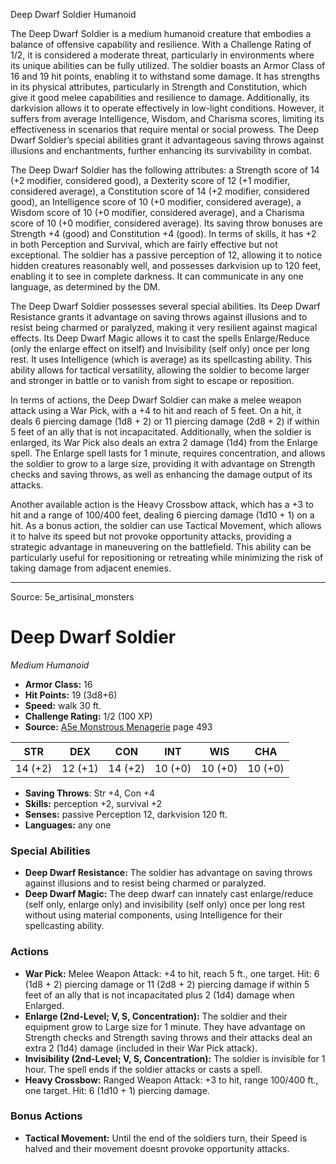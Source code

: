 <MonsterName/>Deep Dwarf Soldier</MonsterName>
<CreatureType/>Humanoid</CreatureType>

<summary>The Deep Dwarf Soldier is a medium humanoid creature that embodies a balance of offensive capability and resilience. With a Challenge Rating of 1/2, it is considered a moderate threat, particularly in environments where its unique abilities can be fully utilized. The soldier boasts an Armor Class of 16 and 19 hit points, enabling it to withstand some damage. It has strengths in its physical attributes, particularly in Strength and Constitution, which give it good melee capabilities and resilience to damage. Additionally, its darkvision allows it to operate effectively in low-light conditions. However, it suffers from average Intelligence, Wisdom, and Charisma scores, limiting its effectiveness in scenarios that require mental or social prowess. The Deep Dwarf Soldier’s special abilities grant it advantageous saving throws against illusions and enchantments, further enhancing its survivability in combat.</summary>

<detail>

The Deep Dwarf Soldier has the following attributes: a Strength score of 14 (+2 modifier, considered good), a Dexterity score of 12 (+1 modifier, considered average), a Constitution score of 14 (+2 modifier, considered good), an Intelligence score of 10 (+0 modifier, considered average), a Wisdom score of 10 (+0 modifier, considered average), and a Charisma score of 10 (+0 modifier, considered average). Its saving throw bonuses are Strength +4 (good) and Constitution +4 (good). In terms of skills, it has +2 in both Perception and Survival, which are fairly effective but not exceptional. The soldier has a passive perception of 12, allowing it to notice hidden creatures reasonably well, and possesses darkvision up to 120 feet, enabling it to see in complete darkness. It can communicate in any one language, as determined by the DM.

The Deep Dwarf Soldier possesses several special abilities. Its Deep Dwarf Resistance grants it advantage on saving throws against illusions and to resist being charmed or paralyzed, making it very resilient against magical effects. Its Deep Dwarf Magic allows it to cast the spells Enlarge/Reduce (only the enlarge effect on itself) and Invisibility (self only) once per long rest. It uses Intelligence (which is average) as its spellcasting ability. This ability allows for tactical versatility, allowing the soldier to become larger and stronger in battle or to vanish from sight to escape or reposition.

In terms of actions, the Deep Dwarf Soldier can make a melee weapon attack using a War Pick, with a +4 to hit and reach of 5 feet. On a hit, it deals 6 piercing damage (1d8 + 2) or 11 piercing damage (2d8 + 2) if within 5 feet of an ally that is not incapacitated. Additionally, when the soldier is enlarged, its War Pick also deals an extra 2 damage (1d4) from the Enlarge spell. The Enlarge spell lasts for 1 minute, requires concentration, and allows the soldier to grow to a large size, providing it with advantage on Strength checks and saving throws, as well as enhancing the damage output of its attacks. 

Another available action is the Heavy Crossbow attack, which has a +3 to hit and a range of 100/400 feet, dealing 6 piercing damage (1d10 + 1) on a hit. As a bonus action, the soldier can use Tactical Movement, which allows it to halve its speed but not provoke opportunity attacks, providing a strategic advantage in maneuvering on the battlefield. This ability can be particularly useful for repositioning or retreating while minimizing the risk of taking damage from adjacent enemies.</detail>



---

Source: 5e_artisinal_monsters

# Deep Dwarf Soldier

*Medium* *Humanoid*

- **Armor Class:** 16
- **Hit Points:** 19 (3d8+6)
- **Speed:** walk 30 ft.
- **Challenge Rating:** 1/2 (100 XP)
- **Source:** [A5e Monstrous Menagerie](https://enpublishingrpg.com/products/level-up-monstrous-menagerie-a5e) page 493

| STR | DEX | CON | INT | WIS | CHA |
| --- | --- | --- | --- | --- | --- |
| 14 (+2) | 12 (+1) | 14 (+2) | 10 (+0) | 10 (+0) | 10 (+0) |

- **Saving Throws**: Str +4, Con +4
- **Skills:** perception +2, survival +2
- **Senses:** passive Perception 12, darkvision 120 ft.
- **Languages:** any one

### Special Abilities

- **Deep Dwarf Resistance:** The soldier has advantage on saving throws against illusions and to resist being charmed or paralyzed.
- **Deep Dwarf Magic:** The deep dwarf can innately cast enlarge/reduce (self only, enlarge only) and invisibility (self only) once per long rest without using material components, using Intelligence for their spellcasting ability.

### Actions

- **War Pick:** Melee Weapon Attack: +4 to hit, reach 5 ft., one target. Hit: 6 (1d8 + 2) piercing damage  or 11 (2d8 + 2) piercing damage if within 5 feet of an ally that is not incapacitated  plus 2 (1d4) damage when Enlarged.
- **Enlarge (2nd-Level; V, S, Concentration):** The soldier and their equipment grow to Large size for 1 minute. They have advantage on Strength checks and Strength saving throws  and their attacks deal an extra 2 (1d4) damage (included in their War Pick attack).
- **Invisibility (2nd-Level; V, S, Concentration):** The soldier is invisible for 1 hour. The spell ends if the soldier attacks or casts a spell.
- **Heavy Crossbow:** Ranged Weapon Attack: +3 to hit, range 100/400 ft., one target. Hit: 6 (1d10 + 1) piercing damage.

### Bonus Actions

- **Tactical Movement:** Until the end of the soldiers turn, their Speed is halved and their movement doesnt provoke opportunity attacks.




